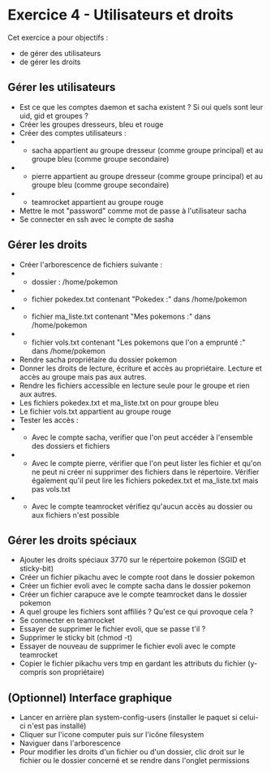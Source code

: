 # Exercice 4 - Utilisateurs et droits

Cet exercice a pour objectifs :
* de gérer des utilisateurs
* de gérer les droits

## Gérer les utilisateurs

* Est ce que les comptes daemon et sacha existent ? Si oui quels sont leur uid, gid et groupes ?
* Créer les groupes dresseurs, bleu et rouge
* Créer des comptes utilisateurs :
* * sacha appartient au groupe dresseur (comme groupe principal) et au groupe bleu (comme groupe secondaire)
* * pierre appartient au groupe dresseur (comme groupe principal) et au groupe bleu (comme groupe secondaire)
* * teamrocket appartient au groupe rouge 
* Mettre le mot "password" comme mot de passe à l'utilisateur sacha
* Se connecter en ssh avec le compte de sasha 

## Gérer les droits 
* Créer l'arborescence de fichiers suivante :
* * dossier : /home/pokemon
* * fichier pokedex.txt contenant "Pokedex :" dans /home/pokemon
* * fichier ma_liste.txt contenant "Mes pokemons :" dans /home/pokemon
* * fichier vols.txt contenant "Les pokemons que l'on a emprunté :" dans /home/pokemon
* Rendre sacha propriétaire du dossier pokemon
* Donner les droits de lecture, écriture et accès au propriétaire. Lecture et accès au groupe mais pas aux autres.
* Rendre les fichiers accessible en lecture seule pour le groupe et rien aux autres. 
* Les fichiers pokedex.txt et ma_liste.txt on pour groupe bleu
* Le fichier vols.txt appartient au groupe rouge 
* Tester les accès :
* * Avec le compte sacha, verifier que l'on peut accéder à l'ensemble des dossiers et fichiers
* * Avec le compte pierre, vérifier que l'on peut lister les fichier et qu'on ne peut ni créer ni supprimer des fichiers dans le répertoire. Vérifier également qu'il peut lire les fichiers pokedex.txt et ma_liste.txt mais pas vols.txt
* * Avec le compte teamrocket vérifiez qu'aucun accès au dossier ou aux fichiers n'est possible


## Gérer les droits spéciaux
* Ajouter les droits spéciaux 3770 sur le répertoire pokemon (SGID et sticky-bit)
* Créer un fichier pikachu avec le compte root dans le dossier pokemon
* Créer un fichier evoli avec le compte sacha dans le dossier pokemon 
* Créer un fichier carapuce ave le compte teamrocket dans le dossier pokemon 
* A quel groupe les fichiers sont affiliés ? Qu'est ce qui provoque cela ?
* Se connecter en teamrocket
* Essayer de supprimer le fichier evoli, que se passe t'il ?
* Supprimer le sticky bit (chmod -t)
* Essayer de nouveau de supprimer le fichier evoli avec le compte teamrocket
* Copier le fichier pikachu vers tmp en gardant les attributs du fichier (y-compris son propriétaire)

## (Optionnel) Interface graphique

* Lancer en arrière plan system-config-users (installer le paquet si celui-ci n'est pas installé)
* Cliquer sur l'icone computer puis sur l'icône filesystem
* Naviguer dans l'arborescence
* Pour modifier les droits d'un fichier ou d'un dossier, clic droit sur le fichier ou le dossier concerné et se rendre dans l'onglet permissions
